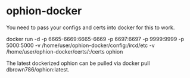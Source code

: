 # ophion-docker

You need to pass your configs and certs into docker for this to work.

docker run -d -p 6665-6669:6665-6669 -p 6697:6697 -p 9999:9999 -p 5000:5000 -v /home/user/ophion-docker/config:/ircd/etc -v /home/user/ophion-docker/certs/:/certs ophion


The latest dockerized ophion can be pulled via docker pull dbrown786/ophion:latest.
